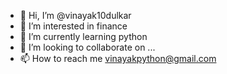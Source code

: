 - 👋 Hi, I’m @vinayak10dulkar
- 👀 I’m interested in finance
- 🌱 I’m currently learning python
- 💞️ I’m looking to collaborate on ...
- 📫 How to reach me vinayakpython@gmail.com

<!---
vinayak10dulkar/vinayak10dulkar is a ✨ special ✨ repository because its `README.md` (this file) appears on your GitHub profile.
You can click the Preview link to take a look at your changes.
--->
